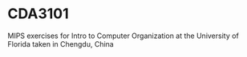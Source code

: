 # CDA3101

MIPS exercises for Intro to Computer Organization at the University of Florida taken in Chengdu, China
